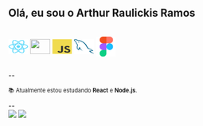 ## Olá, eu sou o Arthur Raulickis Ramos


<div style="display: inline_block"><br>
  <img align="center" height="30" width="40" src="https://raw.githubusercontent.com/devicons/devicon/master/icons/react/react-original.svg">
  <img align="center" height="30" width="40" src="https://raw.githubusercontent.com/devicons/devicon/master/icons/node/node-original.svg">
  <img align="center" height="30" width="40" src="https://raw.githubusercontent.com/devicons/devicon/master/icons/javascript/javascript-original.svg">
  <img align="center" height="30" width="40" src="https://raw.githubusercontent.com/devicons/devicon/master/icons/mysql/mysql-original.svg">
  <img align="center" width="40" src="https://raw.githubusercontent.com/devicons/devicon/master/icons/figma/figma-original.svg">
</div>
  
  ##

  --
<div>
  <p style="font-size: 0.8em">📚 Atualmente estou estudando <span style="font-weight: bold">React</span> e <span style="font-weight: bold">Node.js</span>.</p>
</div>
  --
 
<div> 
  <a href = "mailto:arthur.raulickisjob@gmail.com"><img src="https://img.shields.io/badge/-Gmail-%23333?style=for-the-badge&logo=gmail&logoColor=white" target="_blank"></a>
  <a href="https://www.linkedin.com/in/arthur-raulickis-ramos-a9b975225/" target="_blank"><img src="https://img.shields.io/badge/-LinkedIn-%230077B5?style=for-the-badge&logo=linkedin&logoColor=white" target="_blank"></a> 
  
</div>

